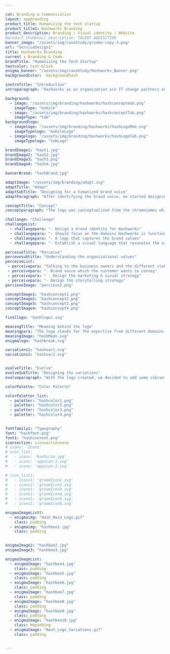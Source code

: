 ```yaml
---

cat: Branding & Communication
layout: appbranding
product_title: Humanizing the tech startup
product_title1: Hashworks Branding
product_description: Branding / Visual identity / Website
#product_thumbnail_description: TALENT AQUISITION
banner_image: "/assets/img/caseStudy/groome-copy-3.png"
url: "ServiceDesign1"
title: Hashworks Branding
current : Branding & Comm.
brandTitle: "Humanizing the Tech Startup"
textcolor: text-black
enigma_banner: "/assets/img/caseStudy/Hashworks_Banner.png"
backgroundColor:  backgroundhash

inntroTitle: "Introduction"
introparagraph: "Hashworks as an organization are IT change partners enabling the digital transformation for large enterprise and captive IT units. They focus on Devops, Data Science, UX/UI and Enterprise Mobility"

background:
  - image: "/assets/img/branding/hashworks/hashconceptmob.png"
    imageType: "mobile"
  - image: "/assets/img/branding/hashworks/hashconceptTab.png"
    imageType: "tab"
backgroundlogo:
  - imagelogo: "/assets/img/branding/hashworks/hashLogoMob.svg"
    imageTypelogo: "mobileLogo"
  - imagelogo: "/assets/img/branding/hashworks/hashLogoTab.png"
    imageTypelogo: "tabLogo"

brandImage1: "hash1.jpg"
brandImage2: "hash2.jpg"
brandImage3: "hash3.png"
brandImage4: "hash4.jpg"

bannerBrand: "hashBrand.jpg"

adaptImage: "/assets/img/branding/adapt.svg"
adaptTitle: "Adapt"
adaptSubTitle: "Designing for a humanized brand voice"
adaptParagraph: "After identifying the brand voice, we started designing the logo encapsulating the essence of a community where tech savvy come together to make the digital transformation possible."

conceptTitle: "Concept"
conceptparagraph: "The logo was conceptualized from the chromosomes which take the shape to create a new life. This concept blended with the feeling of being a partner of growth gave the birth to this logo."

challange: "Challenge"
challangeList:
  - challangepara: "- Design a brand identity for Hashworks"
  - challangepara: "- Should focus on the domains Hashworks is functioning"
  - challangepara: "- A logo that captures the brand values"
  - challangepara: "- Establish a visual language that resonates the organizations purpose"

perceiveTitle: "Perceive"
percevesubtitle: "Understanding the organizational values"
perceiveList: 
 - perceivepara: "Talking to the business owners and the different stakeholders we were able to understand the culture and values of the organization. These conversations helped us to over come the challenges and come up with:"
 - perceivepara: "- Brand voice which the customer wants to convey"
 - perceivepara: " - Design the marketing & visual strategy"
 - perceivepara: "- Design the storytelling strategy"
percieveImage: "percieve2.png"

conceptImage1: "hashconcept1.png"
conceptImage2: "hashconcept2.png"
conceptImage3: "hashconcept3.png"
conceptImage4: "hashconcept4.png"

finallogo: "hashlogo1.svg"

meaningTitle: "Meaning behind the logo"
meaningpara: "The logo stands for the expertise from different domains of technology come together to form an organization to achieve growth."
meaningImage: "hashMean.svg"
enigmalogo: "hashbreak.svg"

variations1: "hashvar1.svg"
variations2: "hashvar2.svg"


evolveTitle: "Evolve"
evolveSubTitle: "Designing the variations"
evolveparagraph: "With the logo created, we decided to add some vibrant colours and typography to give the brand a personality and match the startup culture. After iterating with the customer for some variations we finalized the visual representation and published the brand guidelines."

colorPalette: "Color Palette"

colorPaletter_list:
  - paletter: "hashcolor1.png"
  - paletter: "hashcolor2.png"
  - paletter: "hashcolor3.png"
  - paletter: "hashcolor4.png"
  

fontfamily1: "Typography"
font: "hashfont.png"
font1: "hashcontent.png"
iconsection: iconsectionnone
# icons: 'Icons'
# icon_list:
#   - icons: 'hashicon.jpg'
#   - icons: 'appicon-2.svg'
#   - icons: 'appicon-3.svg'

# icon_list1:
#   - icons1: 'groomIcon1.svg'
#   - icons1: 'groomIcon2.svg'
#   - icons1: 'groomIcon3.svg'
#   - icons1: 'groomIcon4.svg'
#   - icons1: 'groomIcon5.svg'
#   - icons1: 'groomIcon6.svg'

enigmaImageListt:
  - enigmaimg: "Hash_Main_Logo.gif"
    class: padding
  - enigmaimg: "hashbee1.jpg"
    class: padding
  

enigmaImage2: "hashbee2.jpg"
enigmaImage3: "hashbee3.jpg" 

enigmaImageList:
  - enigmaImage: "hashbee4.jpg"
    class: padding
  - enigmaImage: "hashbee5.jpg"
    class: padding
  - enigmaImage: "hashbee6.jpg"
    class: padding
  - enigmaImage: "hashbee7.jpg"
    class: padding
  - enigmaImage: "hashbee8.jpg"
    class: padding
  - enigmaImage: "hashbee9.jpg"
    class: padding
  - enigmaImage: "hashbee10.jpg"
    class: Nopadding
  - enigmaImage: "Hash_Logo_Variations.gif"
    class: padding


---
```



